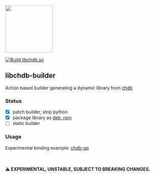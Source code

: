 <a href="https://chdb.fly.dev" target="_blank">
  <img src="https://user-images.githubusercontent.com/1423657/232511039-480548f7-2e51-4a33-949b-15e0a2a79d9c.png" width=150 />
</a>

[![Build libchdb.so](https://github.com/metrico/libchdb/actions/workflows/build_lib.yml/badge.svg)](https://github.com/metrico/libchdb/actions/workflows/build_lib.yml)

## libchdb-builder

Action based builder generating a dynamic library from [chdb](https://github.com/chdb-io/chdb)

### Status
- [x] patch builder, strip python
- [x] package library as [deb, rpm](https://github.com/metrico/libchdb/releases)
- [ ] static builder

### Usage
Experimental binding example: [chdb-go](https://github.com/chdb-io/chdb-go)

<br>

#### :warning: EXPERIMENTAL, UNSTABLE, SUBJECT TO BREAKING CHANGES.

